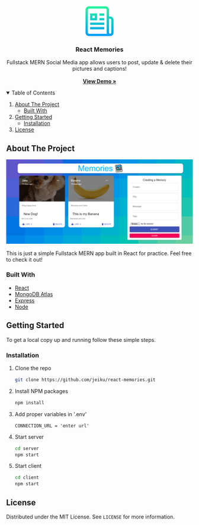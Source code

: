 <!-- PROJECT LOGO -->
<br />
<p align="center">
  <a href="https://github.com/jeiku/react-native-shopping-list">
    <img src="readme-images/logo.png" alt="Logo" width="80" height="80">
  </a>

  <h3 align="center">React Memories</h3>

  <p align="center">
    Fullstack MERN Social Media app allows users to post, update & delete their pictures and captions!
    <br />
    <br />
    <a href="#"><strong>View Demo »</strong></a>
  </p>
</p>

<!-- TABLE OF CONTENTS -->
<details open="open">
  <summary>Table of Contents</summary>
  <ol>
    <li>
      <a href="#about-the-project">About The Project</a>
      <ul>
        <li><a href="#built-with">Built With</a></li>
      </ul>
    </li>
    <li>
      <a href="#getting-started">Getting Started</a>
      <ul>
        <li><a href="#installation">Installation</a></li>
      </ul>
    </li>
    <li><a href="#license">License</a></li>
  </ol>
</details>

<!-- ABOUT THE PROJECT -->

## About The Project

<img src="readme-images/project-screenshot.png" alt="Project Screenshot" width="700">
<br />

This is just a simple Fullstack MERN app built in React for practice. Feel free to check it out!

### Built With

- [React](https://reactjs.org/)
- [MongoDB Atlas](https://www.mongodb.com/cloud/atlas)
- [Express](https://expressjs.com/)
- [Node](https://nodejs.org/en/)

<!-- GETTING STARTED -->

## Getting Started

To get a local copy up and running follow these simple steps.

### Installation

1. Clone the repo
   ```sh
   git clone https://github.com/jeiku/react-memories.git
   ```
2. Install NPM packages
   ```sh
   npm install
   ```
3. Add proper variables in '.env'
   ```JS
   CONNECTION_URL = 'enter url'
   ```
4. Start server
   ```sh
   cd server
   npm start
   ```
5. Start client
   ```sh
   cd client
   npm start
   ```

<!-- LICENSE -->

## License

Distributed under the MIT License. See `LICENSE` for more information.
